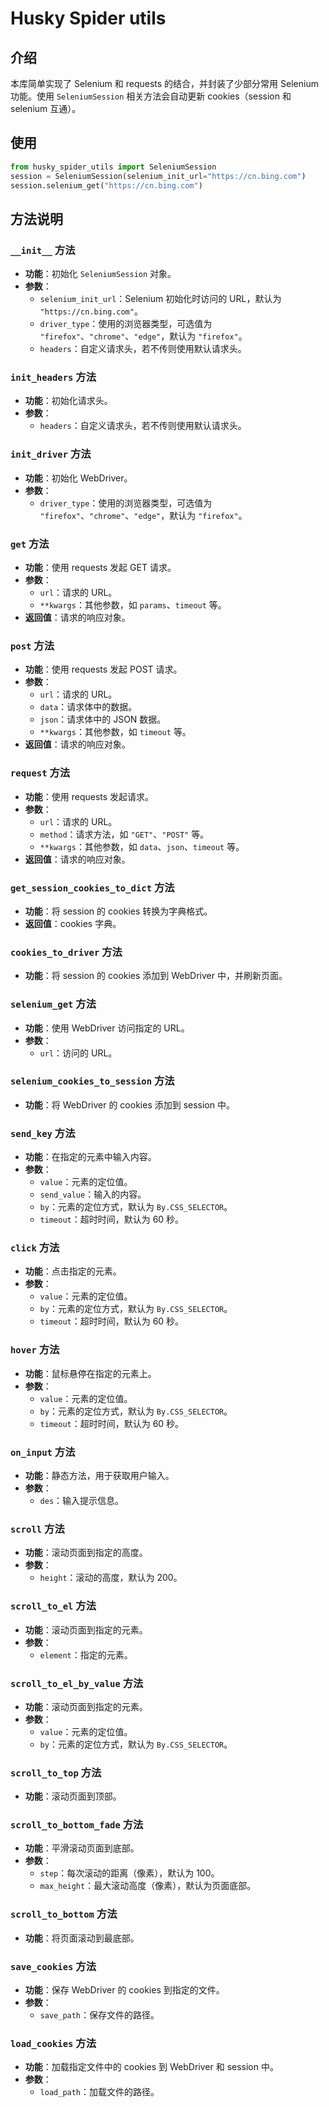 

# Husky Spider utils

## 介绍
本库简单实现了 Selenium 和 requests 的结合，并封装了少部分常用 Selenium 功能。使用 `SeleniumSession` 相关方法会自动更新 cookies（session 和 selenium 互通）。

## 使用

```python
from husky_spider_utils import SeleniumSession
session = SeleniumSession(selenium_init_url="https://cn.bing.com")
session.selenium_get("https://cn.bing.com")
```

## 方法说明

### `__init__` 方法

- **功能**：初始化 `SeleniumSession` 对象。
- **参数**：
  - `selenium_init_url`：Selenium 初始化时访问的 URL，默认为 `"https://cn.bing.com"`。
  - `driver_type`：使用的浏览器类型，可选值为 `"firefox"`、`"chrome"`、`"edge"`，默认为 `"firefox"`。
  - `headers`：自定义请求头，若不传则使用默认请求头。

### `init_headers` 方法

- **功能**：初始化请求头。
- **参数**：
  - `headers`：自定义请求头，若不传则使用默认请求头。

### `init_driver` 方法

- **功能**：初始化 WebDriver。
- **参数**：
  - `driver_type`：使用的浏览器类型，可选值为 `"firefox"`、`"chrome"`、`"edge"`，默认为 `"firefox"`。

### `get` 方法

- **功能**：使用 requests 发起 GET 请求。
- **参数**：
  - `url`：请求的 URL。
  - `**kwargs`：其他参数，如 `params`、`timeout` 等。
- **返回值**：请求的响应对象。

### `post` 方法

- **功能**：使用 requests 发起 POST 请求。
- **参数**：
  - `url`：请求的 URL。
  - `data`：请求体中的数据。
  - `json`：请求体中的 JSON 数据。
  - `**kwargs`：其他参数，如 `timeout` 等。
- **返回值**：请求的响应对象。

### `request` 方法

- **功能**：使用 requests 发起请求。
- **参数**：
  - `url`：请求的 URL。
  - `method`：请求方法，如 `"GET"`、`"POST"` 等。
  - `**kwargs`：其他参数，如 `data`、`json`、`timeout` 等。
- **返回值**：请求的响应对象。

### `get_session_cookies_to_dict` 方法

- **功能**：将 session 的 cookies 转换为字典格式。
- **返回值**：cookies 字典。

### `cookies_to_driver` 方法

- **功能**：将 session 的 cookies 添加到 WebDriver 中，并刷新页面。

### `selenium_get` 方法

- **功能**：使用 WebDriver 访问指定的 URL。
- **参数**：
  - `url`：访问的 URL。

### `selenium_cookies_to_session` 方法

- **功能**：将 WebDriver 的 cookies 添加到 session 中。

### `send_key` 方法

- **功能**：在指定的元素中输入内容。
- **参数**：
  - `value`：元素的定位值。
  - `send_value`：输入的内容。
  - `by`：元素的定位方式，默认为 `By.CSS_SELECTOR`。
  - `timeout`：超时时间，默认为 60 秒。

### `click` 方法

- **功能**：点击指定的元素。
- **参数**：
  - `value`：元素的定位值。
  - `by`：元素的定位方式，默认为 `By.CSS_SELECTOR`。
  - `timeout`：超时时间，默认为 60 秒。

### `hover` 方法

- **功能**：鼠标悬停在指定的元素上。
- **参数**：
  - `value`：元素的定位值。
  - `by`：元素的定位方式，默认为 `By.CSS_SELECTOR`。
  - `timeout`：超时时间，默认为 60 秒。

### `on_input` 方法

- **功能**：静态方法，用于获取用户输入。
- **参数**：
  - `des`：输入提示信息。

### `scroll` 方法

- **功能**：滚动页面到指定的高度。
- **参数**：
  - `height`：滚动的高度，默认为 200。

### `scroll_to_el` 方法

- **功能**：滚动页面到指定的元素。
- **参数**：
  - `element`：指定的元素。

### `scroll_to_el_by_value` 方法

- **功能**：滚动页面到指定的元素。
- **参数**：
  - `value`：元素的定位值。
  - `by`：元素的定位方式，默认为 `By.CSS_SELECTOR`。

### `scroll_to_top` 方法

- **功能**：滚动页面到顶部。

### `scroll_to_bottom_fade` 方法

- **功能**：平滑滚动页面到底部。
- **参数**：
  - `step`：每次滚动的距离（像素），默认为 100。
  - `max_height`：最大滚动高度（像素），默认为页面底部。

### `scroll_to_bottom` 方法

- **功能**：将页面滚动到最底部。

### `save_cookies` 方法

- **功能**：保存 WebDriver 的 cookies 到指定的文件。
- **参数**：
  - `save_path`：保存文件的路径。

### `load_cookies` 方法

- **功能**：加载指定文件中的 cookies 到 WebDriver 和 session 中。
- **参数**：
  - `load_path`：加载文件的路径。